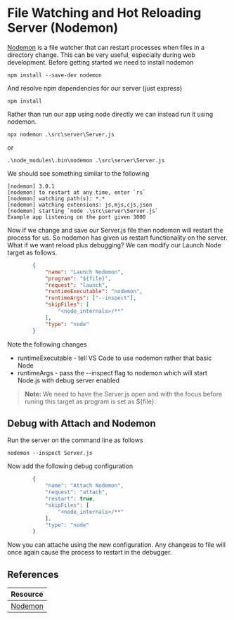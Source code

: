 #  File Watching and Hot Reloading Server (Nodemon)

[Nodemon](https://www.npmjs.com/package/nodemon) is a file watcher that can restart processes when files in a directory change. This can be very useful, especially during web development. Before getting started we need to install nodemon

```
npm install --save-dev nodemon
```

And resolve npm dependencies for our server (just express)

```
npm install
```

Rather than run our app using node directly we can instead run it using nodemon.

```
npx nodemon .\src\server\Server.js
```

or

```
.\node_modules\.bin\nodemon .\src\server\Server.js
```

We should see something similar to the following 

```
[nodemon] 3.0.1
[nodemon] to restart at any time, enter `rs`
[nodemon] watching path(s): *.*
[nodemon] watching extensions: js,mjs,cjs,json
[nodemon] starting `node .\src\server\Server.js`
Example app listening on the port given 3000
```

Now if we change and save our Server.js file then nodemon will restart the process for us. So nodemon has given us restart functionality on the server. What if we want reload plus debugging? We can modify our Launch Node target as follows. 

```json
        {
            "name": "Launch Nodemon",   
            "program": "${file}",
            "request": "launch",
            "runtimeExecutable": "nodemon",
            "runtimeArgs": ["--inspect"],
            "skipFiles": [
                "<node_internals>/**"
            ],
            "type": "node" 
        }
```

Note the following changes  

 * runtimeExecutable - tell VS Code to use nodemon rather that basic Node
 * runtimeArgs - pass the --inspect flag to nodemon which will start Node.js with debug server enabled

> **Note:** We need to have the Server.js open and with the focus before runing this target as program is set as ${file}. 


## Debug with Attach and Nodemon
Run the server on the command line as follows

```
nodemon --inspect Server.js
```

Now add the following debug configuration

```js
        {
            "name": "Attach Nodemon",
            "request": "attach",
            "restart": true,
            "skipFiles": [
                "<node_internals>/**"
            ],
            "type": "node"
        } 
```

Now you can attache using the new configuration. Any changeas to file will once again cause the process to restart in the debugger.


## References
|Resource|
|:--|
|[Nodemon](https://www.npmjs.com/package/nodemon)